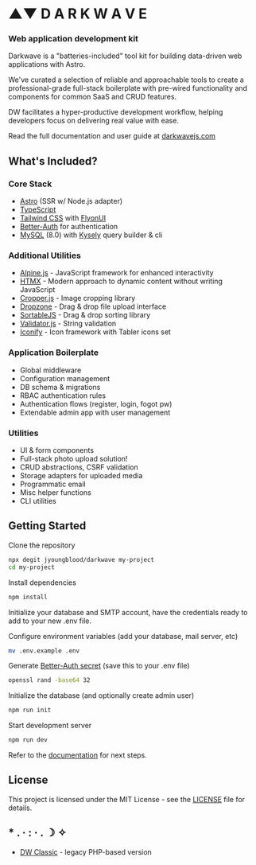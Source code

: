 # ▲▼ D A R K W A V E

### Web application development kit

Darkwave is a "batteries-included" tool kit for building data-driven web applications with Astro. 

We've curated a selection of reliable and approachable tools to create a professional-grade full-stack boilerplate with pre-wired functionality and components for common SaaS and CRUD features.

DW facilitates a hyper-productive development workflow, helping developers focus on delivering real value with ease.


Read the full documentation and user guide at [darkwavejs.com](https://darkwavejs.com/)


## What's Included?

### Core Stack

- [Astro](https://astro.build) (SSR w/ Node.js adapter)
- [TypeScript](https://www.typescriptlang.org/)
- [Tailwind CSS](https://tailwindcss.com/) with [FlyonUI](https://flyonui.com/)
- [Better-Auth](https://www.better-auth.com/) for authentication
- [MySQL](https://www.mysql.com/) (8.0) with [Kysely](https://kysely.dev/) query builder & cli

### Additional Utilities

- [Alpine.js](https://alpinejs.dev/) - JavaScript framework for enhanced interactivity
- [HTMX](https://htmx.org/) - Modern approach to dynamic content without writing JavaScript
- [Cropper.js](https://fengyuanchen.github.io/cropperjs/) - Image cropping library
- [Dropzone](https://www.dropzone.dev/) - Drag & drop file upload interface
- [SortableJS](https://sortablejs.github.io/Sortable/) - Drag & drop sorting library
- [Validator.js](https://github.com/validatorjs/validator.js) - String validation
- [Iconify](https://iconify.design/) - Icon framework with Tabler icons set

### Application Boilerplate
- Global middleware
- Configuration management
- DB schema & migrations
- RBAC authentication rules
- Authentication flows (register, login, fogot pw)
- Extendable admin app with user management

### Utilities
- UI & form components
- Full-stack photo upload solution!
- CRUD abstractions, CSRF validation
- Storage adapters for uploaded media
- Programmatic email
- Misc helper functions
- CLI utilities




## Getting Started

Clone the repository
```bash
npx degit jyoungblood/darkwave my-project
cd my-project
```

Install dependencies
```bash
npm install
```

Initialize your database and SMTP account, have the credentials ready to add to your new .env file.

Configure environment variables (add your database, mail server, etc)
```bash
mv .env.example .env
```

Generate [Better-Auth secret](https://www.better-auth.com/docs/installation) (save this to your .env file)
```bash
openssl rand -base64 32
```

Initialize the database (and optionally create admin user)
```bash
npm run init
```

Start development server
```bash
npm run dev
```

Refer to the [documentation](https://darkwavejs.com/) for next steps.




## License

This project is licensed under the MIT License - see the [LICENSE](LICENSE.md) file for details.

## * . · : · . ☽ ✧ 
- [DW Classic](https://github.com/jyoungblood/darkwave/tree/slime) - legacy PHP-based version